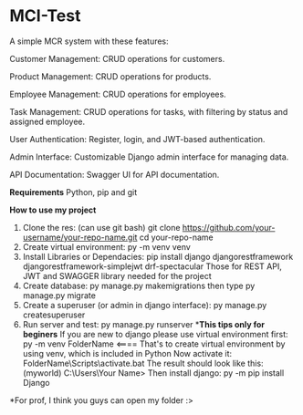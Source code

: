 # MCI-Test
A simple MCR system with these features:


Customer Management: CRUD operations for customers.

Product Management: CRUD operations for products.

Employee Management: CRUD operations for employees.

Task Management: CRUD operations for tasks, with filtering by status and assigned employee.

User Authentication: Register, login, and JWT-based authentication.

Admin Interface: Customizable Django admin interface for managing data.

API Documentation: Swagger UI for API documentation.


**Requirements**
Python, pip and git


**How to use my project**
1. Clone the res: (can use git bash)
   git clone https://github.com/your-username/your-repo-name.git
   cd your-repo-name
2. Create virtual environment: py -m venv venv
3. Install Libraries or Dependacies: pip install django djangorestframework djangorestframework-simplejwt drf-spectacular
Those for REST API, JWT and SWAGGER library needed for the project
4. Create database: py manage.py makemigrations then type py manage.py migrate
5. Create a superuser (or admin in django interface):  py manage.py createsuperuser
6. Run server and test: py manage.py runserver
***This tips only for beginers**
If you are new to django please use virtual environment first:
py -m venv FolderName   <==== That's to create virtual environment by using venv, which is included in Python
Now activate it:
FolderName\Scripts\activate.bat
The result should look like this:
(myworld) C:\Users\Your Name>
Then install django:
py -m pip install Django

*For prof, I  think you guys can open my folder :>
